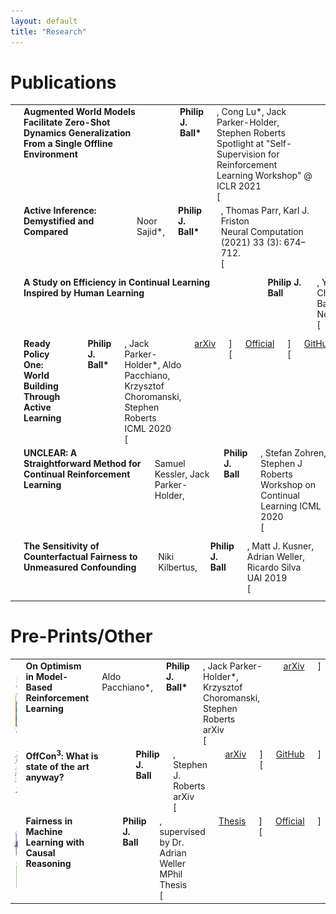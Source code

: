 ```yaml
---
layout: default
title: "Research"
---
```


# Publications

<div class="row">
    <div class="col-sm-10">
        <table>
            <tbody>
                <tr>
                    <td style="text-align:center; border: 0px">
                        <div class="large-1 columns">
                            <img style="float: center;" src="/assets/img/papers/AugWM.png" alt="Augmented World Models" height="100px"/>
                        </div>
                    </td>
                    <td style="border: 0px">
                        <div class="large-12 columns">
                            <b>Augmented World Models Facilitate Zero-Shot Dynamics Generalization From a Single Offline Environment</b> <br>
                            <b>Philip J. Ball*</b>, Cong Lu*, Jack Parker-Holder, Stephen Roberts<br>
                            Spotlight at "Self-Supervision for Reinforcement Learning Workshop" @ ICLR 2021<br>
                            [<a href="https://arxiv.org/abs/2104.05632">arXiv</a>][<a href="https://openreview.net/forum?id=lsY6UN1DNoe">Official</a>][<a href="https://sites.google.com/view/augmentedworldmodels/home">Website</a>]
                        </div>
                    </td>
                </tr>
                <tr>
                    <td style="text-align:center; border: 0px">
                        <div class="large-1 columns">
                            <img style="float: center;" src="/assets/img/papers/active_inference.png" alt="Active Inference" height="100px"/>
                        </div>
                    </td>
                    <td style="border: 0px">
                        <div class="large-12 columns">
                            <b>Active Inference: Demystified and Compared</b> <br>
                            Noor Sajid*, <b>Philip J. Ball*</b>, Thomas Parr, Karl J. Friston <br>
                            Neural Computation (2021) 33 (3): 674–712. <br>
                            [<a href="https://arxiv.org/abs/1909.10863">arXiv</a>][<a href="https://doi.org/10.1162/neco_a_01357">Official</a>][<a href="https://github.com/ucbtns/dai">GitHub</a>]
                        </div>
                    </td>
                </tr>
                <tr>
                    <td style="text-align:center; border: 0px">
                        <div class="large-1 columns">
                            <img style="float: center;" src="/assets/img/papers/sleepprunecycles.png" alt="Continual Learning Efficiency" height="100px"/>
                        </div>
                    </td>
                    <td style="border: 0px">
                        <div class="large-12 columns">
                            <b>A Study on Efficiency in Continual Learning Inspired by Human Learning</b> <br>
                            <b>Philip J. Ball</b>, Yingzhen Li, Angus Lamb, Cheng Zhang<br>
                            BabyMind Workshop NeurIPS 2020 <br>
                            [<a href="https://arxiv.org/abs/2010.15187">arXiv</a>]
                        </div>
                    </td>
                </tr>
                <tr>
                    <td style="text-align:center; border: 0px">
                        <div class="large-1 columns">
                            <img style="float: center;" src="/assets/img/papers/rp1.jpg" alt="Ready Policy One" height="100px"/>
                        </div>
                    </td>
                    <td style="border: 0px">
                        <div class="large-12 columns">
                            <b>Ready Policy One: World Building Through Active Learning</b> <br>
                            <b>Philip J. Ball*</b>, Jack Parker-Holder*, Aldo Pacchiano, Krzysztof Choromanski, Stephen Roberts<br>
                            ICML 2020 <br>
                            [<a href="https://arxiv.org/abs/2002.02693">arXiv</a>][<a href="http://proceedings.mlr.press/v119/ball20a.html">Official</a>][<a href="https://github.com/fiorenza2/ReadyPolicyOne">GitHub</a>][<a href="https://venturebeat.com/2020/02/11/researchers-develop-technique-to-increase-sample-efficiency-in-reinforcement-learning/">Media Coverage</a>][<a href="https://research.google/pubs/pub49234/">Google Research Site</a>]
                        </div>
                    </td>
                </tr>
                <tr>
                    <td style="text-align:center; border: 0px">
                        <div class="large-1 columns">
                            <img style="float: center;" src="/assets/img/papers/unclear.png" alt="UNCLEAR" height="100px"/>
                        </div>
                    </td>
                    <td style="border: 0px">
                        <div class="large-12 columns">
                            <b>UNCLEAR: A Straightforward Method for Continual Reinforcement Learning</b> <br>
                            Samuel Kessler, Jack Parker-Holder, <b>Philip J. Ball</b>, Stefan Zohren, Stephen J Roberts<br>
                            Workshop on Continual Learning ICML 2020 <br>
                            [<a href="https://www.oxford-man.ox.ac.uk/wp-content/uploads/2020/11/UNCLEAR-A-Straightforward-Method-for-Continual-Reinforcement-Learning.pdf">Link</a>][<a href="https://drive.google.com/file/d/1GMTWC0C6jMTwtqZxoyq6a-VDxkrDCIHm/view">Official</a>][<a href="https://www.youtube.com/watch?v=zbjMGRDn1ss">Video</a>]
                        </div>
                    </td>
                </tr>
                <tr>
                    <td style="text-align:center; border: 0px">
                        <div class="large-1 columns">
                            <img style="float: center;" src="/assets/img/papers/cfu.png" alt="Counter Factual Unfairness" height="100px"/>
                        </div>
                    </td>
                    <td style="border: 0px">
                        <div class="large-12 columns">
                            <b>The Sensitivity of Counterfactual Fairness to Unmeasured Confounding</b> <br>
                            Niki Kilbertus, <b>Philip J. Ball</b>, Matt J. Kusner, Adrian Weller, Ricardo Silva<br>
                            UAI 2019 <br>
                            [<a href="https://arxiv.org/abs/1907.01040">arXiv</a>][<a href="http://proceedings.mlr.press/v115/kilbertus20a.html">Official</a>][<a href="https://github.com/nikikilbertus/cf-fairness-sensitivity">GitHub</a>]
                        </div>
                    </td>
                </tr>
            </tbody>
        </table>
    </div>
</div>

# Pre-Prints/Other

<div class="row">
    <div class="col-sm-10">
        <table>
            <tbody>
                <tr>
                    <td style="text-align:center; border: 0px">
                        <div class="large-1 columns">
                            <img style="float: center;" src="/assets/img/papers/narl.png" alt="Optimisim in MBRL" height="100px"/>
                        </div>
                    </td>
                    <td style="border: 0px">
                        <div class="large-12 columns">
                            <b>On Optimism in Model-Based Reinforcement Learning</b> <br>
                            Aldo Pacchiano*, <b>Philip J. Ball*</b>, Jack Parker-Holder*, Krzysztof Choromanski, Stephen Roberts <br>
                            arXiv<br>
                            [<a href="https://arxiv.org/abs/2006.11911">arXiv</a>]
                        </div>
                    </td>
                </tr>
                <tr>
                    <td style="text-align:center; border: 0px">
                        <div class="large-1 columns">
                            <img style="float: center;" src="/assets/img/papers/offcon3.png" alt="OffCon3" height="100px"/>
                        </div>
                    </td>
                    <td style="border: 0px">
                        <div class="large-12 columns">
                            <b>OffCon<sup>3</sup>: What is state of the art anyway?</b> <br>
                            <b>Philip J. Ball</b>, Stephen J. Roberts<br>
                            arXiv<br>
                            [<a href="https://arxiv.org/abs/2101.11331">arXiv</a>][<a href="https://github.com/fiorenza2/OffCon3">GitHub</a>]
                        </div>
                    </td>
                </tr>
                <tr>
                    <td style="text-align:center; border: 0px">
                        <div class="large-1 columns">
                            <img style="float: center;" src="/assets/img/papers/cffairness.png" alt="Fairness" height="100px"/>
                        </div>
                    </td>
                    <td style="border: 0px">
                        <div class="large-12 columns">
                            <b>Fairness in Machine Learning with Causal Reasoning</b><br>
                            <b>Philip J. Ball</b>, supervised by Dr. Adrian Weller<br>
                            MPhil Thesis<br>
                            [<a href="pdfs/thesis.pdf">Thesis</a>][<a href="https://www.mlmi.eng.cam.ac.uk/files/ball_thesis.pdf">Official</a>]
                        </div>
                    </td>
                </tr>
            </tbody>
        </table>
    </div>
</div>